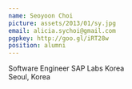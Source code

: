 ```yaml
---
name: Seoyoon Choi
picture: assets/2013/01/sy.jpg
email: alicia.sychoi@gmail.com
pgpkey: http://goo.gl/iRT28w
position: alumni
---
```

Software Engineer
SAP Labs Korea  
Seoul, Korea  
